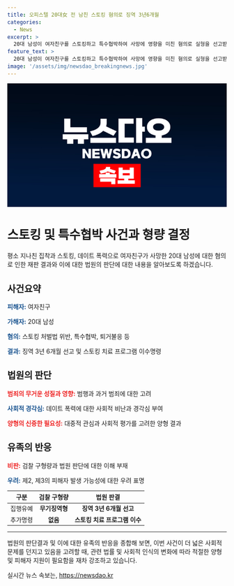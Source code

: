 ```yaml
---
title: 오피스텔 20대女 전 남친 스토킹 혐의로 징역 3년6개월
categories:
  - News
excerpt: >
  20대 남성이 여자친구를 스토킹하고 특수협박하여 사망에 영향을 미친 혐의로 실형을 선고받았다. 법원은 데이트 폭력 등을 엄벌로 경각심을 일깨우고, 피해자 유족은 형량이 낮다며 우려를 표명했다. 사회적 평가와 양형위원회 기준을 고려해 징역 3년 6개월을 선고했으며, 유족은 이를 이해할 수 없다고 밝혔다. 완화된 형량에 대한 우려가 나타났다.
feature_text: >
  20대 남성이 여자친구를 스토킹하고 특수협박하여 사망에 영향을 미친 혐의로 실형을 선고받았다. 법원은 데이트 폭력 등을 엄벌로 경각심을 일깨우고, 피해자 유족은 형량이 낮다며 우려를 표명했다. 사회적 평가와 양형위원회 기준을 고려해 징역 3년 6개월을 선고했으며, 유족은 이를 이해할 수 없다고 밝혔다. 완화된 형량에 대한 우려가 나타났다.
image: '/assets/img/newsdao_breakingnews.jpg'
---
```


<p><img src="/assets/img/newsdao_breakingnews.jpg" alt="bookingtag 속보" /></p>

<h1>스토킹 및 특수협박 사건과 형량 결정</h1>

<p data-ke-size="size16">평소 지나친 집착과 스토킹, 데이트 폭력으로 여자친구가 사망한 20대 남성에 대한 혐의로 인한 재판 결과와 이에 대한 법원의 판단에 대한 내용을 알아보도록 하겠습니다.</p>

<h2 data-ke-size="size26">사건요약</h2>

<p><b><span style="color: #1a5490;">피해자:</span></b> 여자친구</p>

<p><b><span style="color: #1a5490;">가해자:</span></b> 20대 남성</p>

<p><b><span style="color: #1a5490;">혐의:</span></b> 스토킹 처벌법 위반, 특수협박, 퇴거불응 등</p>

<p><b><span style="color: #1a5490;">결과:</span></b> 징역 3년 6개월 선고 및 스토킹 치료 프로그램 이수명령</p>

<h2 data-ke-size="size26">법원의 판단</h2>

<p><b><span style="color: #1a5490;"><b><span style="color: #ee2323;">범죄의 무거운 성질과 영향:</span></b></b> 범행과 과거 범죄에 대한 고려</p>

<p><b><span style="color: #1a5490;">사회적 경각심:</span></b> 데이트 폭력에 대한 사회적 비난과 경각심 부여</p>

<p><b><span style="color: #1a5490;"><b><span style="color: #ee2323;">양형의 신중한 필요성:</span></b></span></b> 대중적 관심과 사회적 평가를 고려한 양형 결과</p>

<h2 data-ke-size="size26">유족의 반응</h2>

<p><b><span style="color: #1a5490;"><b><span style="color: #ee2323;">비판:</span></b></span></b> 검찰 구형량과 법원 판단에 대한 이해 부재</p>

<p><b><span style="color: #1a5490;">우려:</span></b> 제2, 제3의 피해자 발생 가능성에 대한 우려 표명</p>

<table>
    <thead>
        <tr>
            <th scope="col">구분</th>
            <th scope="col">검찰 구형량</th>
            <th scope="col">법원 판결</th>
        </tr>
    </thead>
    <tbody>
        <tr>
            <td>집행유예</td>
            <td style="text-align: center; height: 17px;"><b>무기징역형</b></td>
            <td style="text-align: center; height: 17px;"><b>징역 3년 6개월 선고</b></td>
        </tr>
        <tr>
            <td>추가명령</td>
            <td style="text-align: center; height: 17px;"><b>없음</b></td>
            <td style="text-align: center; height: 17px;"><b>스토킹 치료 프로그램 이수</b></td>
        </tr>
    </tbody>
</table>

<hr>

<p data-ke-size="size16">법원의 판단결과 및 이에 대한 유족의 반응을 종합해 보면, 이번 사건이 더 넓은 사회적 문제를 던지고 있음을 고려할 때, 관련 법률 및 사회적 인식의 변화에 따라 적절한 양형 및 피해자 지원이 필요함을 재차 강조하고 있습니다.</p>
실시간 뉴스 속보는, <a href="https://newsdao.kr" rel="dofollow">https://newsdao.kr</a>


